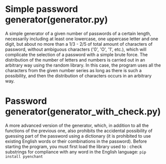 # Simple password generator(generator.py)
A simple generator of a given number of passwords of a certain length, necessarily including at least one lowercase, one uppercase letter and one digit, but about no more than a 1/3 - 2/5 of total amount of characters of password, without ambiguous characters ('0', 'O', '1', etc.), which will complicate the selection of a password with a simple brute force. The distribution of the number of letters and numbers is carried out in an arbitrary way using the random library. In this case, the program uses all the characters from the given number series as long as there is such a possibility, and then the distribution of characters occurs in an arbitrary way.
# Password generator(generator_with_check.py)
A more advanced version of the generator, which, in addition to all the functions of the previous one, also prohibits the accidental possibility of guessing part of the password using a dictionary (it is prohibited to use existing English words or their combinations in the password). Before starting the program, you must first load the library used to : check substrings for compliance with any word in the English language:
```pip install pyenchant```
